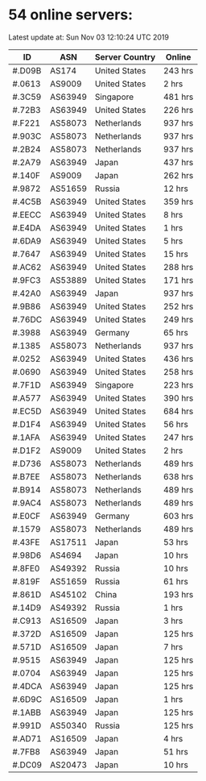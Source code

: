 # 54 online servers:

Latest update at: Sun Nov 03 12:10:24 UTC 2019

| ID | ASN | Server Country | Online |
| -- | --- | -------------- | ------ |
| #.D09B | AS174 | United States | 243 hrs |
| #.0613 | AS9009 | United States | 2 hrs |
| #.3C59 | AS63949 | Singapore | 481 hrs |
| #.72B3 | AS63949 | United States | 226 hrs |
| #.F221 | AS58073 | Netherlands | 937 hrs |
| #.903C | AS58073 | Netherlands | 937 hrs |
| #.2B24 | AS58073 | Netherlands | 937 hrs |
| #.2A79 | AS63949 | Japan | 437 hrs |
| #.140F | AS9009 | Japan | 262 hrs |
| #.9872 | AS51659 | Russia | 12 hrs |
| #.4C5B | AS63949 | United States | 359 hrs |
| #.EECC | AS63949 | United States | 8 hrs |
| #.E4DA | AS63949 | United States | 1 hrs |
| #.6DA9 | AS63949 | United States | 5 hrs |
| #.7647 | AS63949 | United States | 15 hrs |
| #.AC62 | AS63949 | United States | 288 hrs |
| #.9FC3 | AS53889 | United States | 171 hrs |
| #.42A0 | AS63949 | Japan | 937 hrs |
| #.9B86 | AS63949 | United States | 252 hrs |
| #.76DC | AS63949 | United States | 249 hrs |
| #.3988 | AS63949 | Germany | 65 hrs |
| #.1385 | AS58073 | Netherlands | 937 hrs |
| #.0252 | AS63949 | United States | 436 hrs |
| #.0690 | AS63949 | United States | 258 hrs |
| #.7F1D | AS63949 | Singapore | 223 hrs |
| #.A577 | AS63949 | United States | 390 hrs |
| #.EC5D | AS63949 | United States | 684 hrs |
| #.D1F4 | AS63949 | United States | 56 hrs |
| #.1AFA | AS63949 | United States | 247 hrs |
| #.D1F2 | AS9009 | United States | 2 hrs |
| #.D736 | AS58073 | Netherlands | 489 hrs |
| #.B7EE | AS58073 | Netherlands | 638 hrs |
| #.B914 | AS58073 | Netherlands | 489 hrs |
| #.9AC4 | AS58073 | Netherlands | 489 hrs |
| #.E0CF | AS63949 | Germany | 603 hrs |
| #.1579 | AS58073 | Netherlands | 489 hrs |
| #.43FE | AS17511 | Japan | 53 hrs |
| #.98D6 | AS4694 | Japan | 10 hrs |
| #.8FE0 | AS49392 | Russia | 10 hrs |
| #.819F | AS51659 | Russia | 61 hrs |
| #.861D | AS45102 | China | 193 hrs |
| #.14D9 | AS49392 | Russia | 1 hrs |
| #.C913 | AS16509 | Japan | 3 hrs |
| #.372D | AS16509 | Japan | 125 hrs |
| #.571D | AS16509 | Japan | 7 hrs |
| #.9515 | AS63949 | Japan | 125 hrs |
| #.0704 | AS63949 | Japan | 125 hrs |
| #.4DCA | AS63949 | Japan | 125 hrs |
| #.6D9C | AS16509 | Japan | 1 hrs |
| #.1ABB | AS63949 | Japan | 125 hrs |
| #.991D | AS50340 | Russia | 125 hrs |
| #.AD71 | AS16509 | Japan | 4 hrs |
| #.7FB8 | AS63949 | Japan | 51 hrs |
| #.DC09 | AS20473 | Japan | 10 hrs |

